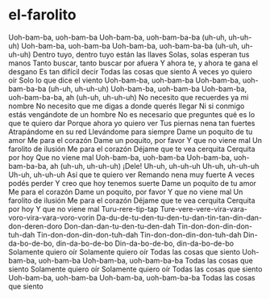 # el-farolito
Uoh-bam-ba, uoh-bam-ba
Uoh-bam-ba, uoh-bam-ba-ba (uh-uh, uh-uh-uh)
Uoh-bam-ba, uoh-bam-ba
Uoh-bam-ba, uoh-bam-ba-ba (uh-uh, uh-uh-uh)
Dentro tuyo, dentro tuyo están las llaves
Solas, solas esperan tus manos
Tanto buscar, tanto buscar por afuera
Y ahora te, y ahora te gana el desgano
Es tan difícil decir
Todas las cosas que siento
A veces yo quiero oír
Solo lo que dice el viento
Uoh-bam-ba, uoh-bam-ba
Uoh-bam-ba, uoh-bam-ba-ba (uh-uh, uh-uh-uh)
Uoh-bam-ba, uoh-bam-ba
Uoh-bam-ba, uoh-bam-ba-ba, ah (uh-uh, uh-uh-uh)
No necesito que recuerdes ya mi nombre
No necesito que me digas a donde querés llegar
Ni si conmigo estás vengándote de un hombre
No es necesario que preguntes qué es lo que te quiero dar
Porque ahora yo quiero ver
Tus piernas nena tan fuertes
Atrapándome en su red
Llevándome para siempre
Dame un poquito de tu amor
Me para el corazón
Dame un poquito, por favor
Y que no viene mal
Un farolito de ilusión
Me para el corazón
Déjame que te vea cerquita
Cerquita por hoy
Que no viene mal
Uoh-bam-ba, uoh-bam-ba
Uoh-bam-ba, uoh-bam-ba-ba, ah (uh-uh, uh-uh-uh)
¡Dele!
Uh-uh, uh-uh-uh
Uh-uh, uh-uh-uh
Uh-uh, uh-uh-uh
Así que te quiero ver
Remando nena muy fuerte
A veces podés perder
Y creo que hoy tenemos suerte
Dame un poquito de tu amor
Me para el corazón
Dame un poquito, por favor
Y que no viene mal
Un farolito de ilusión
Me para el corazón
Déjame que te vea cerquita
Cerquita por hoy
Y que no viene mal
Turu-rere-tip-tap
Ture-vere-vere-vira-vara-voro-vira-vara-voro-vorin
Da-du-de-tu-den-tu-den-tu-dan-tin-tan-din-dan-don-deren-doro
Don-dan-dan-tu-den-tu-den-dah
Tin-don-don-din-don-tuh-dah
Tin-don-don-din-don-tuh-dah
Tin-don-don-din-don-tuh-dah
Din-da-bo-de-bo, din-da-bo-de-bo
Din-da-bo-de-bo, din-da-bo-de-bo
Solamente quiero oír
Solamente quiero oír
Todas las cosas que siento
Uoh-bam-ba, uoh-bam-ba
Uoh-bam-ba, uoh-bam-ba-ba
Todas las cosas que siento
Solamente quiero oír
Solamente quiero oír
Todas las cosas que siento
Uoh-bam-ba, uoh-bam-ba
Uoh-bam-ba, uoh-bam-ba-ba
Todas las cosas que siento
